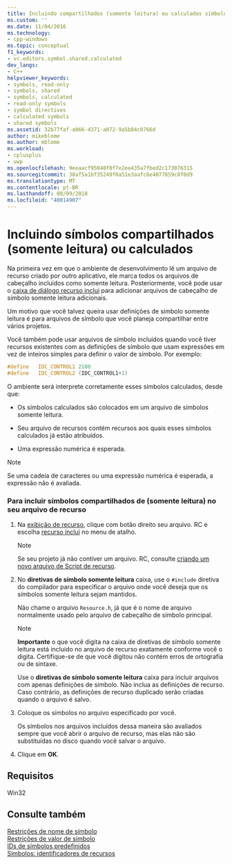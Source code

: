 ```yaml
---
title: Incluindo compartilhados (somente leitura) ou calculados símbolos | Microsoft Docs
ms.custom: ''
ms.date: 11/04/2016
ms.technology:
- cpp-windows
ms.topic: conceptual
f1_keywords:
- vc.editors.symbol.shared.calculated
dev_langs:
- C++
helpviewer_keywords:
- symbols, read-only
- symbols, shared
- symbols, calculated
- read-only symbols
- symbol directives
- calculated symbols
- shared symbols
ms.assetid: 32b77faf-a066-4371-a072-9a5b84c0766d
author: mikeblome
ms.author: mblome
ms.workload:
- cplusplus
- uwp
ms.openlocfilehash: 9eeaacf95040f0f7e2ee435a7fbed2c173076315
ms.sourcegitcommit: 38af5a1bf35249f0a51e3aafc6e4077859c8f0d9
ms.translationtype: MT
ms.contentlocale: pt-BR
ms.lasthandoff: 08/09/2018
ms.locfileid: "40014907"
---
```

# <a name="including-shared-read-only-or-calculated-symbols"></a>Incluindo símbolos compartilhados (somente leitura) ou calculados
Na primeira vez em que o ambiente de desenvolvimento lê um arquivo de recurso criado por outro aplicativo, ele marca todos os arquivos de cabeçalho incluídos como somente leitura. Posteriormente, você pode usar o [caixa de diálogo recurso inclui](../windows/resource-includes-dialog-box.md) para adicionar arquivos de cabeçalho de símbolo somente leitura adicionais.  
  
 Um motivo que você talvez queira usar definições de símbolo somente leitura é para arquivos de símbolo que você planeja compartilhar entre vários projetos.  
  
 Você também pode usar arquivos de símbolo incluídos quando você tiver recursos existentes com as definições de símbolo que usam expressões em vez de inteiros simples para definir o valor de símbolo. Por exemplo:  
  
```cpp  
#define   IDC_CONTROL1 2100  
#define   IDC_CONTROL2 (IDC_CONTROL1+1)  
```  
  
 O ambiente será interprete corretamente esses símbolos calculados, desde que:  
  
-   Os símbolos calculados são colocados em um arquivo de símbolos somente leitura.  
  
-   Seu arquivo de recursos contém recursos aos quais esses símbolos calculados já estão atribuídos.  
  
-   Uma expressão numérica é esperada.  
  
> [!NOTE]
>  Se uma cadeia de caracteres ou uma expressão numérica é esperada, a expressão não é avaliada.  
  
### <a name="to-include-shared-read-only-symbols-in-your-resource-file"></a>Para incluir símbolos compartilhados de (somente leitura) no seu arquivo de recurso  
  
1.  Na [exibição de recurso](../windows/resource-view-window.md), clique com botão direito seu arquivo. RC e escolha [recurso inclui](../windows/resource-includes-dialog-box.md) no menu de atalho.  
  
    > [!NOTE]
    >  Se seu projeto já não contiver um arquivo. RC, consulte [criando um novo arquivo de Script de recurso](../windows/how-to-create-a-resource-script-file.md).  
  
2.  No **diretivas de símbolo somente leitura** caixa, use o `#include` diretiva do compilador para especificar o arquivo onde você deseja que os símbolos somente leitura sejam mantidos.  
  
     Não chame o arquivo `Resource.h`, já que é o nome de arquivo normalmente usado pelo arquivo de cabeçalho de símbolo principal.  
  
    > [!NOTE]
    >  **Importante** o que você digita na caixa de diretivas de símbolo somente leitura está incluído no arquivo de recurso exatamente conforme você o digita. Certifique-se de que você digitou não contém erros de ortografia ou de sintaxe.  
  
     Use o **diretivas de símbolo somente leitura** caixa para incluir arquivos com apenas definições de símbolo. Não inclua as definições de recurso. Caso contrário, as definições de recurso duplicado serão criadas quando o arquivo é salvo.  
  
3.  Coloque os símbolos no arquivo especificado por você.  
  
     Os símbolos nos arquivos incluídos dessa maneira são avaliados sempre que você abrir o arquivo de recurso, mas elas não são substituídas no disco quando você salvar o arquivo.  
  
4.  Clique em **OK**.  
  
## <a name="requirements"></a>Requisitos  
 Win32  
  
## <a name="see-also"></a>Consulte também  
 [Restrições de nome de símbolo](../windows/symbol-name-restrictions.md)   
 [Restrições de valor de símbolo](../windows/symbol-value-restrictions.md)   
 [IDs de símbolos predefinidos](../windows/predefined-symbol-ids.md)   
 [Símbolos: identificadores de recursos](../windows/symbols-resource-identifiers.md)